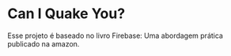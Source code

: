 # Can I Quake You?

Esse projeto é baseado no livro Firebase: Uma abordagem prática publicado na amazon.